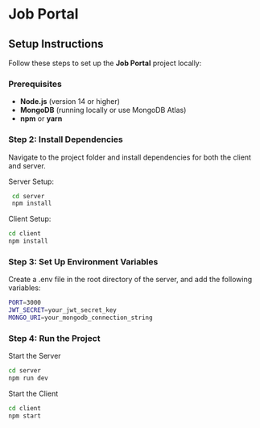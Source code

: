 # Job Portal

## Setup Instructions

Follow these steps to set up the **Job Portal** project locally:

### Prerequisites

- **Node.js** (version 14 or higher)
- **MongoDB** (running locally or use MongoDB Atlas)
- **npm** or **yarn**


### Step 2: Install Dependencies
Navigate to the project folder and install dependencies for both the client and server.

Server Setup:
```bash
 cd server
 npm install
```

Client Setup:
```bash
cd client
npm install
```

### Step 3: Set Up Environment Variables
Create a .env file in the root directory of the server, and add the following variables:
```bash
PORT=3000
JWT_SECRET=your_jwt_secret_key
MONGO_URI=your_mongodb_connection_string
```

### Step 4: Run the Project

Start the Server
```bash
cd server
npm run dev
```
Start the Client
```bash
cd client
npm start
```



